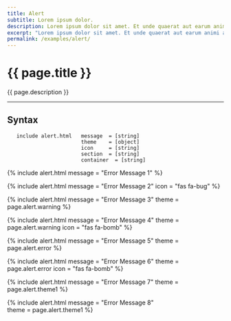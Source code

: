 ```yaml
---
title: Alert
subtitle: Lorem ipsum dolor.
description: Lorem ipsum dolor sit amet. Et unde quaerat aut earum animi aut explicabo saepe qui quibusdam accusamus ut velit asperiores vel natus temporibus. Qui sapiente saepe qui totam saepe est suscipit quia vel error provident cum omnis eius aut galisum rem nulla dolor? Qui internos voluptas est nulla odit est temporibus expedita eos quidem cumque. Ea voluptates eligendi quo rerum libero et molestiae harum vel fugit magni et cupiditate optio At quia consequuntur ut exercitationem laboriosam. Cum blanditiis voluptatibus At amet sunt At quia deleniti id quibusdam neque ut odio placeat.
excerpt: "Lorem ipsum dolor sit amet. Et unde quaerat aut earum animi aut explicabo saepe qui quibusdam accusamus ut velit asperiores vel natus temporibus."
permalink: /examples/alert/
---
```


# {{ page.title }}

<p class = "text-justify">{{ page.description }}</p>
<hr/>

## Syntax
```
   include alert.html   message  = [string]
                        theme    = [object]
                        icon     = [string]
                        section  = [string]
                        container  = [string]
```


{% include alert.html   message = "Error Message 1" %}

{% include alert.html   message = "Error Message 2" icon = "fas fa-bug" %}

{% include alert.html   message = "Error Message 3" theme = page.alert.warning  %}

{% include alert.html   message = "Error Message 4" theme = page.alert.warning icon = "fas fa-bomb"  %}

{% include alert.html   message = "Error Message 5"  theme = page.alert.error %}

{% include alert.html   message = "Error Message 6"  theme = page.alert.error  icon = "fas fa-bomb" %}

{% include alert.html   message = "Error Message 7"   theme = page.alert.theme1 %}


{% include alert.html   message = "Error Message 8"  
                        theme = page.alert.theme1 %}
